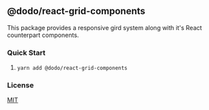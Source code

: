 ## @dodo/react-grid-components

This package provides a responsive gird system along with it's React counterpart components.

### Quick Start

1. `yarn add @dodo/react-grid-components`

### License

[MIT](LICENSE)
